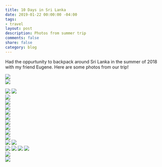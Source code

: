 ```yaml
---
title: 10 Days in Sri Lanka
date: 2019-01-22 00:00:00 -04:00
tags:
- travel
layout: post
description: Photos from summer trip
comments: false
share: false
category: blog
---
```




Had the oppurtunity to backpack around Sri Lanka in the summer of 2018 with my friend Eugene. Here are some photos from our trip!


![](/assets/eles.jpg)	
![](/assets/cowtrain.jpg)	

![](/assets/eugene.jpg)	
![](/assets/eugene2.jpg)	
![](/assets/eugene3.jpg)	
![](/assets/family1.jpg)	
![](/assets/monkeys.jpg)	
![](/assets/mothers.jpg)	
![](/assets/mothers2.jpg)	
![](/assets/rock.jpg)	
![](/assets/nonoise.jpg)	
![](/assets/music.jpg)	
![](/assets/back.jpg)	
![](/assets/selfie.jpg)	
![](/assets/trainfog.jpg)	
![](/assets/traingrass.jpg)	
![](/assets/trainrear.jpg)
![](/assets/traindoor.jpg)
![](/assets/bus2.JPG)	
![](/assets/night.jpg)	
![](/assets/last.jpg)	




